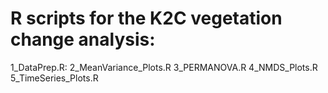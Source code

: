 #  R scripts for the K2C vegetation change analysis:
1_DataPrep.R: 
2_MeanVariance_Plots.R
3_PERMANOVA.R
4_NMDS_Plots.R
5_TimeSeries_Plots.R
